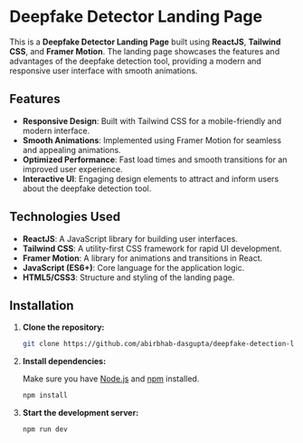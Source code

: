 # Deepfake Detector Landing Page

This is a **Deepfake Detector Landing Page** built using **ReactJS**, **Tailwind CSS**, and **Framer Motion**. The landing page showcases the features and advantages of the deepfake detection tool, providing a modern and responsive user interface with smooth animations.

## Features

- **Responsive Design**: Built with Tailwind CSS for a mobile-friendly and modern interface.
- **Smooth Animations**: Implemented using Framer Motion for seamless and appealing animations.
- **Optimized Performance**: Fast load times and smooth transitions for an improved user experience.
- **Interactive UI**: Engaging design elements to attract and inform users about the deepfake detection tool.

## Technologies Used

- **ReactJS**: A JavaScript library for building user interfaces.
- **Tailwind CSS**: A utility-first CSS framework for rapid UI development.
- **Framer Motion**: A library for animations and transitions in React.
- **JavaScript (ES6+)**: Core language for the application logic.
- **HTML5/CSS3**: Structure and styling of the landing page.

## Installation

1. **Clone the repository:**

   ```bash
   git clone https://github.com/abirbhab-dasgupta/deepfake-detection-landing-page.git

2. **Install dependencies:**

   Make sure you have [Node.js](https://nodejs.org/) and [npm](https://www.npmjs.com/) installed.

   ```bash
   npm install

3. **Start the development server:**

   ```bash
   npm run dev
   
